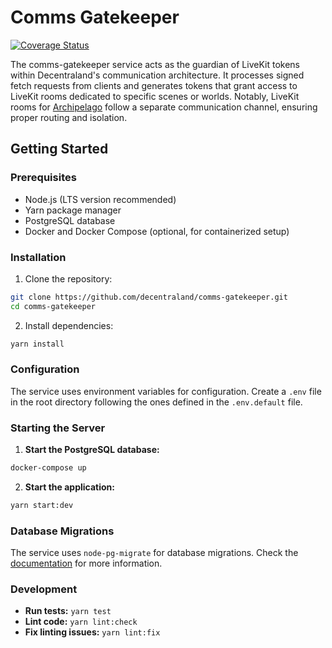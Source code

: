 # Comms Gatekeeper

[![Coverage Status](https://coveralls.io/repos/github/decentraland/comms-gatekeeper/badge.svg?branch=main)](https://coveralls.io/github/decentraland/comms-gatekeeper?branch=main)

The comms-gatekeeper service acts as the guardian of LiveKit tokens within Decentraland's communication architecture. It processes signed fetch requests from clients and generates tokens that grant access to LiveKit rooms dedicated to specific scenes or worlds. Notably, LiveKit rooms for [Archipelago](https://github.com/decentraland/archipelago-workers) follow a separate communication channel, ensuring proper routing and isolation.

## Getting Started

### Prerequisites

- Node.js (LTS version recommended)
- Yarn package manager
- PostgreSQL database
- Docker and Docker Compose (optional, for containerized setup)

### Installation

1. Clone the repository:

```bash
git clone https://github.com/decentraland/comms-gatekeeper.git
cd comms-gatekeeper
```

2. Install dependencies:

```bash
yarn install
```

### Configuration

The service uses environment variables for configuration. Create a `.env` file in the root directory following the ones defined in the `.env.default` file.

### Starting the Server

1. **Start the PostgreSQL database:**

```bash
docker-compose up
```

2. **Start the application:**

```bash
yarn start:dev
```

### Database Migrations

The service uses `node-pg-migrate` for database migrations. Check the [documentation](https://salsita.github.io/node-pg-migrate/) for more information.

### Development

- **Run tests:** `yarn test`
- **Lint code:** `yarn lint:check`
- **Fix linting issues:** `yarn lint:fix`
